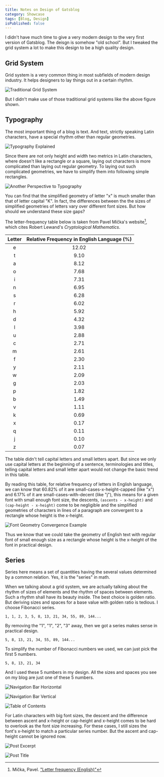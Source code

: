 ```yaml
---
title: Notes on Design of Gatsblog
category: Showcase
tags: [Blog, Design]
isPublished: false
---
```


I didn't have much time to give a very modern design to the very first
version of Gatsblog. The deisgn is somehow "old school". But I tweaked the
grid system a lot to make this design to be a high quality design.

## Grid System

Grid system is a very common thing in most subfields of modern design
industry. It helps designers to lay things out in a certain rhythm.

![Traditional Grid System](./traditional-grid-system.png "Traditional Grid System")

But I didn't make use of those traditional grid systems like the above
figure shown.

## Typography

The most important thing of a blog is text. And text, strictly speaking
Latin characters, have a special rhythm other than regular geometries. 

![Typography Explained](./typography-explained.png "Typography Explained")

Since there are not only height and width two metrics in Latin characters,
where doesn't like a rectangle or a square, laying out characters is more
complicated than laying out regular geometry. To laying out such
complicated geometries, we have to simplify them into following simple
rectangles.

![Another Perspective to Typography](./another-perspective-to-typography.png "Another Perspective to Typography")

You can find that the simplified geometry of letter "x" is much smaller
than that of letter capital "K". In fact, the differences between the
the sizes of simplified geometries of letters vary over different font
sizes. But how should we understand these size gaps?

The letter-frequency table below is taken from Pavel Mička's website[^1],
which cites Robert Lewand's *Cryptological Mathematics*.

| Letter | Relative Frequency in English Language (%) | 
|:------:|:------------------------------------------:|
| e	     | 12.02                                      |
| t	     | 9.10                                       |
| a	     | 8.12                                       |
| o	     | 7.68                                       |
| i	     | 7.31                                       |
| n	     | 6.95                                       |
| s	     | 6.28                                       |
| r	     | 6.02                                       |
| h	     | 5.92                                       |
| d	     | 4.32                                       |
| l	     | 3.98                                       |
| u	     | 2.88                                       |
| c	     | 2.71                                       |
| m	     | 2.61                                       |
| f	     | 2.30                                       |
| y	     | 2.11                                       |
| w	     | 2.09                                       |
| g	     | 2.03                                       |
| p	     | 1.82                                       |
| b	     | 1.49                                       |
| v	     | 1.11                                       |
| k	     | 0.69                                       |
| x	     | 0.17                                       |
| q	     | 0.11                                       |
| j	     | 0.10                                       |
| z	     | 0.07                                       |

The table didn't tell capital letters and small letters apart. But since
we only use capital letters at the beginning of a sentence, terminologies
and titles, telling capital letters and small letter apart would not
change the basic trend in this table.

By reading this table, for relative frequency of letters in English
language, we can know that 60.82% of it are small-cases-x-height-capped
(like "x") and 6.17% of it are small-cases-with-decent (like "j"), this
means for a given font with small enough font size, the descents,
`(ascents - x-height)` and `(cap-height - x-height)` come to be
negligible and the simplified geometries of characters in lines of a
paragraph are convergent to a rectangle whose height is the x-height. 

![Font Geometry Convergence Example](./font-geometry-convergence-example.png "Font Geometry Convergence Example")

Thus we know that we could take the geometry of English text with regular
font of small enough size as a rectangle whose height is the x-height of
the font in practical design.

## Series

Series here means a set of quantities having the several values determined
by a common relation. Yes, it is the "series" in math.

When we talking about a grid system, we are actually talking about the
rhythm of sizes of elements and the rhythm of spaces between elements.
Such a rhythm shall have its beauty inside. The best choice is golden
ratio. But deriving sizes and spaces for a base value with golden ratio is
tedious. I choose Fibonacci series.

```
1, 1, 2, 3, 5, 8, 13, 21, 34, 55, 89, 144...
```

By removing the "1", "1", "2", "3" away, then we got a series makes sense
in practical design.

```
5, 8, 13, 21, 34, 55, 89, 144...
```

To simplify the number of Fibonacci numbers we used, we can just pick the
first 5 numbers.

```
5, 8, 13, 21, 34
```

And I used these 5 numbers in my design. All the sizes and spaces you see
on my blog are just one of these 5 numbers.

![Navigation Bar Horizontal](./navigation-bar-horizontal.png "Navigation Bar Horizontal")

![Navigation Bar Vertical](./navigation-bar-vertical.png "Navigation Bar Vertical")

![Table of Contents](./table-of-contents.png "Table of Contents")

For Latin characters with big font sizes, the descent and the difference
between ascent and x-height or cap-height and x-height comes to be hard to
overlook as the font size increasing. For these cases, I still sizes the
font's x-height to match a particular series number. But the ascent and
cap-height cannot be ignored now.

![Post Excerpt](./post-excerpt.png "Post Excerpt")

![Post Title](./post-title.png "Post Title")

[^1]: Mička, Pavel. ["Letter frequency (English)"](http://en.algoritmy.net/article/40379/Letter-frequency-English)

